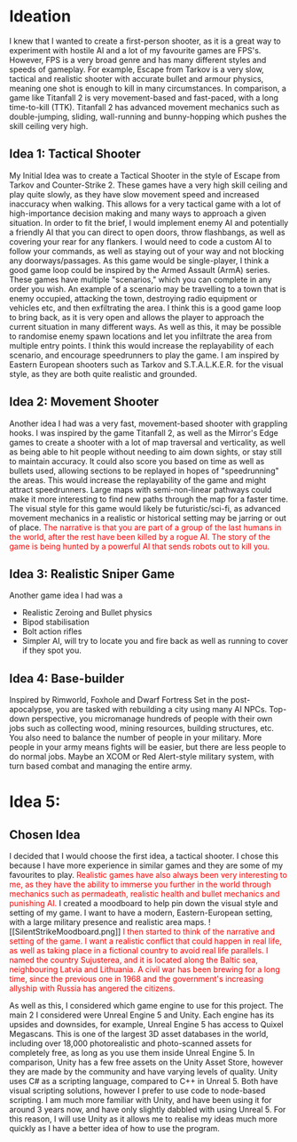 # Ideation
I knew that I wanted to create a first-person shooter, as it is a great way to experiment with hostile AI and a lot of my favourite games are FPS's. However, FPS is a very broad genre and has many different styles and speeds of gameplay. For example, Escape from Tarkov is a very slow, tactical and realistic shooter with accurate bullet and armour physics, meaning one shot is enough to kill in many circumstances. In comparison, a game like Titanfall 2 is very movement-based and fast-paced, with a long time-to-kill (TTK). Titanfall 2 has advanced movement mechanics such as double-jumping, sliding, wall-running and bunny-hopping which pushes the skill ceiling very high.
## Idea 1: Tactical Shooter
My Initial Idea was to create a Tactical Shooter in the style of Escape from Tarkov and Counter-Strike 2. These games have a very high skill ceiling and play quite slowly, as they have slow movement speed and increased inaccuracy when walking. This allows for a very tactical game with a lot of high-importance decision making and many ways to approach a given situation. In order to fit the brief, I would implement enemy AI and potentially a friendly AI that you can direct to open doors, throw flashbangs, as well as covering your rear for any flankers. I would need to code a custom AI to follow your commands, as well as staying out of your way and not blocking any doorways/passages.
As this game would be single-player, I think a good game loop could be inspired by the Armed Assault (ArmA) series. These games have multiple "scenarios," which you can complete in any order you wish. An example of a scenario may be travelling to a town that is enemy occupied, attacking the town, destroying radio equipment or vehicles etc, and then exfiltrating the area. I think this is a good game loop to bring back, as it is very open and allows the player to approach the current situation in many different ways. As well as this, it may be possible to randomise enemy spawn locations and let you infiltrate the area from multiple entry points. I think this would increase the replayability of each scenario, and encourage speedrunners to play the game.
I am inspired by Eastern European shooters such as Tarkov and S.T.A.L.K.E.R. for the visual style, as they are both quite realistic and grounded.
## Idea 2: Movement Shooter
Another idea I had was a very fast, movement-based shooter with grappling hooks. I was inspired by the game Titanfall 2, as well as the Mirror's Edge games to create a shooter with a lot of map traversal and verticality, as well as being able to hit people without needing to aim down sights, or stay still to maintain accuracy. It could also score you based on time as well as bullets used, allowing sections to be replayed in hopes of "speedrunning" the areas. This would increase the replayability of the game and might attract speedrunners. Large maps with semi-non-linear pathways could make it more interesting to find new paths through the map for a faster time.
The visual style for this game would likely be futuristic/sci-fi, as advanced movement mechanics in a realistic or historical setting may be jarring or out of place.
<span style="color:#FF0000">The narrative is that you are part of a group of the last humans in the world, after the rest have been killed by a rogue AI. The story of the game is being hunted by a powerful AI that sends robots out to kill you.</span>
## Idea 3: Realistic Sniper Game

Another game idea I had was a 
- Realistic Zeroing and Bullet physics
- Bipod stabilisation
- Bolt action rifles
- Simpler AI, will try to locate you and fire back as well as running to cover if they spot you.
## Idea 4: Base-builder
Inspired by Rimworld, Foxhole and Dwarf Fortress
Set in the post-apocalypse, you are tasked with rebuilding a city using many AI NPCs.
Top-down perspective, you micromanage hundreds of people with their own jobs such as collecting wood, mining resources, building structures, etc.
You also need to balance the number of people in your military. More people in your army means fights will be easier, but there are less people to do normal jobs.
Maybe an XCOM or Red Alert-style military system, with turn based combat and managing the entire army.

# Idea 5:
## Chosen Idea
I decided that I would choose the first idea, a tactical shooter. I chose this because I have more experience in similar games and they are some of my favourites to play.
<span style="color:#FF0000">Realistic games have also always been very interesting to me, as they have the ability to immerse you further in the world through mechanics such as permadeath, realistic health and bullet mechanics and punishing AI.
</span>
I created a moodboard to help pin down the visual style and setting of my game. I want to have a modern, Eastern-European setting, with a large military presence and realistic area maps.
![[SilentStrikeMoodboard.png]]
<span style="color:#FF0000">
I then started to think of the narrative and setting of the game. 
I want a realistic conflict that could happen in real life, as well as taking place in a fictional country to avoid real life parallels.
I named the country Sujusterea, and it is located along the Baltic sea, neighbouring Latvia and Lithuania. A civil war has been brewing for a long time, since the previous one in 1968 and the government's increasing allyship with Russia has angered the citizens.
</span>

As well as this, I considered which game engine to use for this project. The main 2 I considered were Unreal Engine 5 and Unity.
Each engine has its upsides and downsides, for example, Unreal Engine 5 has access to Quixel Megascans. This is one of the largest 3D asset databases in the world, including over 18,000 photorealistic and photo-scanned assets for completely free, as long as you use them inside Unreal Engine 5. In comparison, Unity has a few free assets on the Unity Asset Store, however they are made by the community and have varying levels of quality.
Unity uses C# as a scripting language, compared to C++ in Unreal 5. Both have visual scripting solutions, however I prefer to use code to node-based scripting. I am much more familiar with Unity, and have been using it for around 3 years now, and have only slightly dabbled with using Unreal 5. For this reason, I will use Unity as it allows me to realise my ideas much more quickly as I have a better idea of how to use the program.